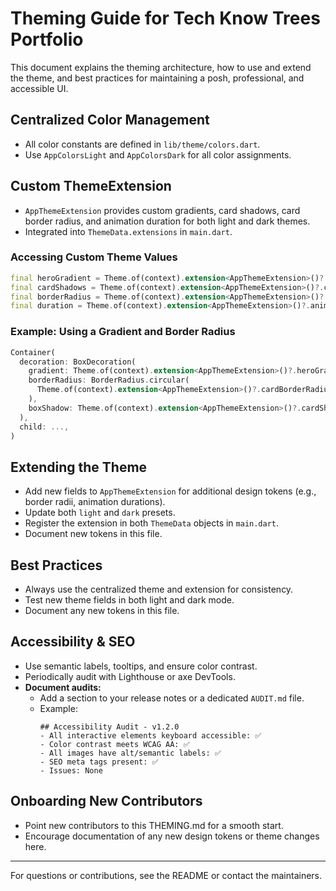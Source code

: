 # Theming Guide for Tech Know Trees Portfolio

This document explains the theming architecture, how to use and extend the theme, and best practices for maintaining a posh, professional, and accessible UI.

## Centralized Color Management
- All color constants are defined in `lib/theme/colors.dart`.
- Use `AppColorsLight` and `AppColorsDark` for all color assignments.

## Custom ThemeExtension
- `AppThemeExtension` provides custom gradients, card shadows, card border radius, and animation duration for both light and dark themes.
- Integrated into `ThemeData.extensions` in `main.dart`.

### Accessing Custom Theme Values
```dart
final heroGradient = Theme.of(context).extension<AppThemeExtension>()?.heroGradient;
final cardShadows = Theme.of(context).extension<AppThemeExtension>()?.cardShadows;
final borderRadius = Theme.of(context).extension<AppThemeExtension>()?.cardBorderRadius ?? 12.0;
final duration = Theme.of(context).extension<AppThemeExtension>()?.animationDuration ?? Duration(milliseconds: 200);
```

### Example: Using a Gradient and Border Radius
```dart
Container(
  decoration: BoxDecoration(
    gradient: Theme.of(context).extension<AppThemeExtension>()?.heroGradient,
    borderRadius: BorderRadius.circular(
      Theme.of(context).extension<AppThemeExtension>()?.cardBorderRadius ?? 12.0,
    ),
    boxShadow: Theme.of(context).extension<AppThemeExtension>()?.cardShadows,
  ),
  child: ...,
)
```

## Extending the Theme
- Add new fields to `AppThemeExtension` for additional design tokens (e.g., border radii, animation durations).
- Update both `light` and `dark` presets.
- Register the extension in both `ThemeData` objects in `main.dart`.
- Document new tokens in this file.

## Best Practices
- Always use the centralized theme and extension for consistency.
- Test new theme fields in both light and dark mode.
- Document any new tokens in this file.

## Accessibility & SEO
- Use semantic labels, tooltips, and ensure color contrast.
- Periodically audit with Lighthouse or axe DevTools.
- **Document audits:**
  - Add a section to your release notes or a dedicated `AUDIT.md` file.
  - Example:
    ```
    ## Accessibility Audit - v1.2.0
    - All interactive elements keyboard accessible: ✅
    - Color contrast meets WCAG AA: ✅
    - All images have alt/semantic labels: ✅
    - SEO meta tags present: ✅
    - Issues: None
    ```

## Onboarding New Contributors
- Point new contributors to this THEMING.md for a smooth start.
- Encourage documentation of any new design tokens or theme changes here.

---

For questions or contributions, see the README or contact the maintainers. 